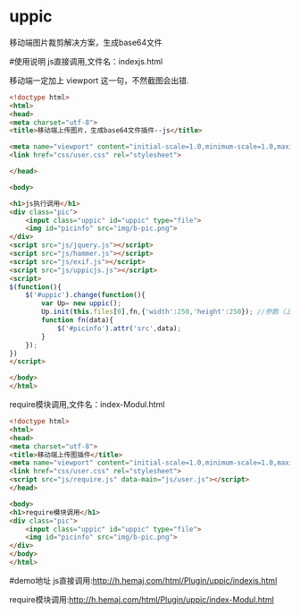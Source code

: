 # uppic
移动端图片裁剪解决方案，生成base64文件

#使用说明
js直接调用,文件名：indexjs.html

移动端一定加上 viewport 这一句，不然截图会出错.
```html
<!doctype html>
<html>
<head>
<meta charset="utf-8">
<title>移动端上传图片，生成base64文件插件--js</title>

<meta name="viewport" content="initial-scale=1.0,minimum-scale=1.0,maximum-scale=1.0,width=device-width, user-scalable=no, minimal-ui">
<link href="css/user.css" rel="stylesheet">

</head>

<body>

<h1>js执行调用</h1>
<div class="pic">
    <input class="uppic" id="uppic" type="file">
    <img id="picinfo" src="img/b-pic.png">
</div>
<script src="js/jquery.js"></script>
<script src="js/hammer.js"></script>
<script src="js/exif.js"></script>
<script src="js/uppicjs.js"></script>
<script>
$(function(){
	$('#uppic').change(function(){
		var Up= new uppic();
		Up.init(this.files[0],fn,{'width':250,'height':250}); //参数（上传文件files对象，回调函数，json，设置图片长宽高，目前只能截取正方形）
		function fn(data){
			$('#picinfo').attr('src',data);						
		}
	});
})
</script>

</body>
</html>

```

require模块调用,文件名：index-Modul.html

```html
<!doctype html>
<html>
<head>
<meta charset="utf-8">
<title>移动端上传图插件</title>
<meta name="viewport" content="initial-scale=1.0,minimum-scale=1.0,maximum-scale=1.0,width=device-width, user-scalable=no, minimal-ui">
<link href="css/user.css" rel="stylesheet">
<script src="js/require.js" data-main="js/user.js"></script>
</head>

<body>
<h1>require模块调用</h1>
<div class="pic">
    <input class="uppic" id="uppic" type="file">
    <img id="picinfo" src="img/b-pic.png">
</div>
</body>
</html>

```
#demo地址
js直接调用:http://h.hemaj.com/html/Plugin/uppic/indexjs.html

require模块调用:http://h.hemaj.com/html/Plugin/uppic/index-Modul.html
